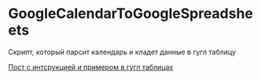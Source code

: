 # GoogleCalendarToGoogleSpreadsheets
Скрипт, который парсит календарь и кладет данные в гугл таблицу

[Пост с интсрукцией и примером в гугл таблицах](http://sheinnikita.ru/googleappscrypt/export-and-analize-events-from-google-calendar-in-spreadsheets.html)
